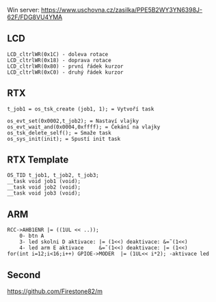 Win server: https://www.uschovna.cz/zasilka/PPE5B2WY3YN6398J-62F/FDG8VU4YMA

## LCD
``` 
LCD_cltrlWR(0x1C) - doleva rotace
LCD_cltrlWR(0x18) - doprava rotace
LCD_cltrlWR(0x80) - první řádek kurzor
LCD_cltrlWR(0xC0) - druhý řádek kurzor
```
  
## RTX
```
t_job1 = os_tsk_create (job1, 1); = Vytvoří task
  
os_evt_set(0x0002,t_job2); = Nastaví vlajky
os_evt_wait_and(0x0004,0xffff); = Čekání na vlajky
os_tsk_delete_self(); = Smaže task
os_sys_init(init); = Spustí init task
```

## RTX Template
```
OS_TID t_job1, t_job2, t_job3;    
__task void job1 (void);
__task void job2 (void);
__task void job3 (void);
```

## ARM
```
RCC->AHB1ENR |= ((1UL << ..));
    0- btn A
    3- led skolni D aktivace: |= (1<<) deaktivace: &=˜(1<<)
    4- led arm E aktivace     &=˜(1<<) deaktivace: |= (1<<)
for(int i=12;i<16;i++) GPIOE->MODER  |= (1UL<< i*2); -aktivace led
 ```
 
 ## Second
https://github.com/Firestone82/m
